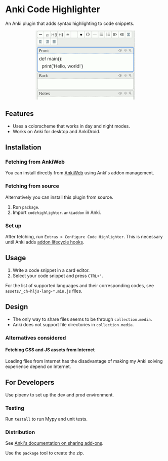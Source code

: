 # Anki Code Highlighter

An Anki plugin that adds syntax highlighting to code snippets.

<p align="center">
  <img src="screenshots/animation-small.gif"/>
</p>

## Features

* Uses a colorscheme that works in day and night modes.
* Works on Anki for desktop and AnkiDroid.

## Installation

### Fetching from AnkiWeb

You can install directly from
[AnkiWeb](https://ankiweb.net/shared/info/112228974) using Anki's addon
management.

### Fetching from source

Alternatively you can install this plugin from source.

1. Run `package`.
2. Import `codehighlighter.ankiaddon` in Anki.

### Set up

After fetching, run `Extras > Configure Code Highlighter`. This is necessary
until Anki adds [addon lifecycle
hooks](https://forums.ankiweb.net/t/install-update-delete-addon-hook-points/18532).

## Usage

1. Write a code snippet in a card editor.
2. Select your code snippet and press `CTRL+'`.

For the list of supported languages and their corresponding codes, see
`assets/_ch-hljs-lang-*.min.js` files.

## Design

* The only way to share files seems to be through `collection.media`.
* Anki does not support file directories in `collection.media`.

### Alternatives considered

#### Fetching CSS and JS assets from Internet

Loading files from Internet has the disadvantage of making my Anki solving
experience depend on Internet.

## For Developers

Use pipenv to set up the dev and prod environment.

### Testing

Run `testall` to run Mypy and unit tests.

### Distribution

See [Anki's documentation on sharing
add-ons](https://addon-docs.ankiweb.net/#/sharing).

Use the `package` tool to create the zip.
